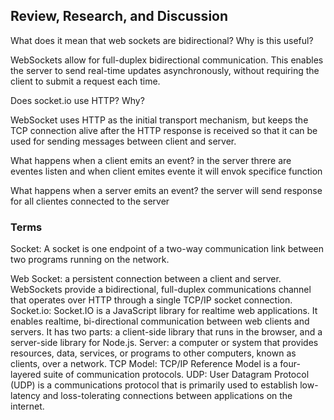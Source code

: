 ## Review, Research, and Discussion
What does it mean that web sockets are bidirectional? Why is this useful?

WebSockets allow for full-duplex bidirectional communication. This enables the server to send real-time updates asynchronously, without requiring the client to submit a request each time.

Does socket.io use HTTP? Why?

WebSocket uses HTTP as the initial transport mechanism, but keeps the TCP connection alive after the HTTP response is received so that it can be used for sending messages between client and server. 

What happens when a client emits an event?
in the server threre are eventes listen and when client emites evente it will envok specifice function 

What happens when a server emits an event?
the server will send response for all clientes connected to the server 

### Terms
Socket:
A socket is one endpoint of a two-way communication link between two programs running on the network. 

Web Socket:
a persistent connection between a client and server. WebSockets provide a bidirectional, full-duplex communications channel that operates over HTTP through a single TCP/IP socket connection.
Socket.io:
Socket.IO is a JavaScript library for realtime web applications. It enables realtime, bi-directional communication between web clients and servers. It has two parts: a client-side library that runs in the browser, and a server-side library for Node.js.
Server:
a computer or system that provides resources, data, services, or programs to other computers, known as clients, over a network.
TCP Model:
TCP/IP Reference Model is a four-layered suite of communication protocols.
UDP:
User Datagram Protocol (UDP) is a communications protocol that is primarily used to establish low-latency and loss-tolerating connections between applications on the internet.